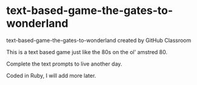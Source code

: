 # text-based-game-the-gates-to-wonderland
text-based-game-the-gates-to-wonderland created by GitHub Classroom

This is a text based game just like the 80s on the ol' amstred 80. 

Complete the text prompts to live another day. 

Coded in Ruby, I will add more later. 

